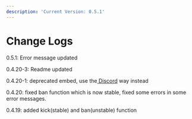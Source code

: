 ```yaml
---
description: 'Current Version: 0.5.1'
---
```


# Change Logs

0.5.1: Error message updated

0.4.20-3: Readme updated

0.4.20-1: deprecated embed, use the[ Discord](interacting-with-discord.js/discord.md) way instead

0.4.20: fixed ban function which is now stable, fixed some errors in some error messages.

0.4.19: added kick\(stable\) and ban\(unstable\) function

